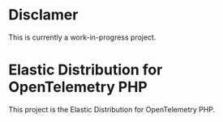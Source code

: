 # Disclamer

This is currently a work-in-progress project.

# Elastic Distribution for OpenTelemetry PHP

This project is the Elastic Distribution for OpenTelemetry PHP.
